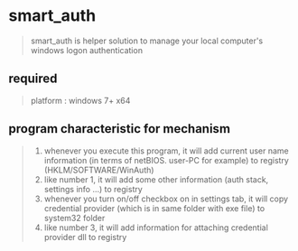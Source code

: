 # smart_auth
> smart_auth is helper solution to manage your local computer's windows logon authentication

## required
> platform : windows 7+ x64

## program characteristic for mechanism
> 1. whenever you execute this program, it will add current user name information (in terms of netBIOS. user-PC for example) to registry (HKLM/SOFTWARE/WinAuth)
> 2. like number 1, it will add some other information (auth stack, settings info ...) to registry
> 3. whenever you turn on/off checkbox on in settings tab, it will copy credential provider (which is in same folder with exe file) to system32 folder
> 4. like number 3, it will add information for attaching credential provider dll to registry

